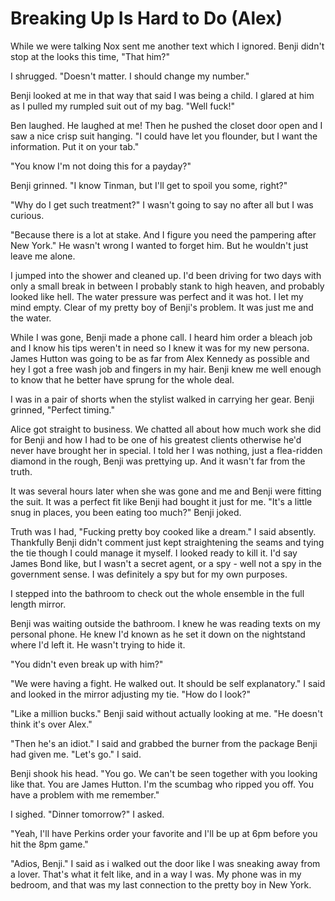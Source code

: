 #  Breaking Up Is Hard to Do (Alex)

While we were talking Nox sent me another text which I ignored. Benji didn't
stop at the looks this time, "That him?"

I shrugged. "Doesn't matter. I should change my number."

Benji looked at me in that way that said I was being a child. I glared at him as
I pulled my rumpled suit out of my bag. "Well fuck!"

Ben laughed. He laughed at me! Then he pushed the closet door open and I saw a
nice crisp suit hanging. "I could have let you flounder, but I want the
information. Put it on your tab."

"You know I'm not doing this for a payday?"

Benji grinned. "I know Tinman, but I'll get to spoil you some, right?"

"Why do I get such treatment?" I wasn't going to say no after all but I was
curious.

"Because there is a lot at stake. And I figure you need the pampering after New
York." He wasn't wrong I wanted to forget him. But he wouldn't just leave me
alone.

I jumped into the shower and cleaned up. I'd been driving for two days with only
a small break in between I probably stank to high heaven, and probably looked
like hell. The water pressure was perfect and it was hot. I let my mind empty.
Clear of my pretty boy of Benji's problem. It was just me and the water.

While I was gone, Benji made a phone call. I heard him order a bleach job and I
know his tips weren't in need so I knew it was for my new persona. James Hutton
was going to be as far from Alex Kennedy as possible and hey I got a free wash
job and fingers in my hair. Benji knew me well enough to know that he better
have sprung for the whole deal.

I was in a pair of shorts when the stylist walked in carrying her gear. Benji
grinned, "Perfect timing."

Alice got straight to business. We chatted all about how much work she did for
Benji and how I had to be one of his greatest clients otherwise he'd never have
brought her in special. I told her I was nothing, just a flea-ridden diamond in
the rough, Benji was prettying up. And it wasn't far from the truth.

It was several hours later when she was gone and me and Benji were fitting the
suit. It was a perfect fit like Benji had bought it just for me. "It's a little
snug in places, you been eating too much?" Benji joked.

Truth was I had, "Fucking pretty boy cooked like a dream." I said absently.
Thankfully Benji didn't comment just kept straightening the seams and tying the
tie though I could manage it myself. I looked ready to kill it. I'd say James
Bond like, but I wasn't a secret agent, or a spy - well not a spy in the
government sense. I was definitely a spy but for my own purposes.

I stepped into the bathroom to check out the whole ensemble in the full length
mirror.

Benji was waiting outside the bathroom. I knew he was reading texts on my
personal phone. He knew I'd known as he set it down on the nightstand where I'd
left it. He wasn't trying to hide it.

"You didn't even break up with him?"

"We were having a fight. He walked out. It should be self explanatory." I said
and looked in the mirror adjusting my tie. "How do I look?"

"Like a million bucks." Benji said without actually looking at me. "He doesn't
think it's over Alex."

"Then he's an idiot." I said and grabbed the burner from the package Benji had
given me. "Let's go." I said.

Benji shook his head. "You go. We can't be seen together with you looking like
that. You are James Hutton. I'm the scumbag who ripped you off. You have a
problem with me remember."

I sighed. "Dinner tomorrow?" I asked.

"Yeah, I'll have Perkins order your favorite and I'll be up at 6pm before you
hit the 8pm game."

"Adios, Benji." I said as i walked out the door like I was sneaking away from a
lover. That's what it felt like, and in a way I was. My phone was in my bedroom,
and that was my last connection to the pretty boy in New York.

